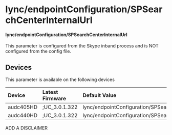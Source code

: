 ﻿---
description: lync/endpointConfiguration/SPSearchCenterInternalUrl
search:
    keywords: ['lync','endpointConfiguration','SPSearchCenterInternalUrl']
---

# lync/endpointConfiguration/SPSearchCenterInternalUrl

#### lync/endpointConfiguration/SPSearchCenterInternalUrl

This parameter is configured from the Skype inband process and is NOT configured from the config file.



## Devices
This parameter is available on the following devices

| Device | Latest Firmware | Default Value |
|:---|:---|:---|
| audc405HD | ;UC_3.0.1.322 | lync/endpointConfiguration/SPSearchCenterInternalUrl= 
| audc440HD | ;UC_3.0.1.322 | lync/endpointConfiguration/SPSearchCenterInternalUrl= 

ADD A DISCLAIMER
